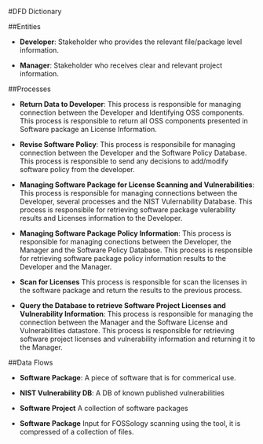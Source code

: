 #DFD Dictionary

##Entities

* **Developer**: 
Stakeholder who provides the relevant file/package level information.

* **Manager**:
Stakeholder who receives clear and relevant project information.

##Processes

* **Return Data to Developer**:
This process is responsible for managing connection between the Developer and Identifying OSS components. This process is responsible to return all OSS components presented in Software package an License Information.

* **Revise Software Policy**:
This process is responsibile for managing connection between the Developer and the Software Policy Database. This process is responsible to send any decisions to add/modify software policy from the developer.

* **Managing Software Package for License Scanning and Vulnerabilities**:
This process is responsible for managing connections between the Developer, several processes and the NIST Vulernability Database. This process is responsibile for retrieving software package vulerability results and Licenses information to the Developer. 

* **Managing Software Package Policy Information**:
This process is responsible for managing conections between the Developer, the Manager and the Software Policy Database. This process is responsible for retrieving software package policy information results to the Developer and the Manager.

* **Scan for Licenses**
This process is responsible for scan the licenses in the software package and return the results to the previous process.

* **Query the Database to retrieve Software Project Licenses and Vulnerability Information**: 
This process is responsible for managing the connection between the Manager and the Software License and Vulnerabilities datastore. This process is responsible for retrieving software project licenses and vulnerability information and returning it to the Manager.

##Data Flows

* **Software Package**:
A piece of software that is for commerical use.

* **NIST Vulnerability DB**:
A DB of known published vulnerabilities

* **Software Project**
A collection of software packages

* **Software Package**
Input for FOSSology scanning using the tool, it is compressed of a collection of files.
